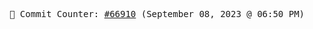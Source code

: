 <p align="center">
    <samp>
        📮 Commit Counter: <a href="https://github.com/Javascript-void0/Javascript-void0/commits/main">#66910</a> (September 08, 2023 @ 06:50 PM)
    </samp>
</p>